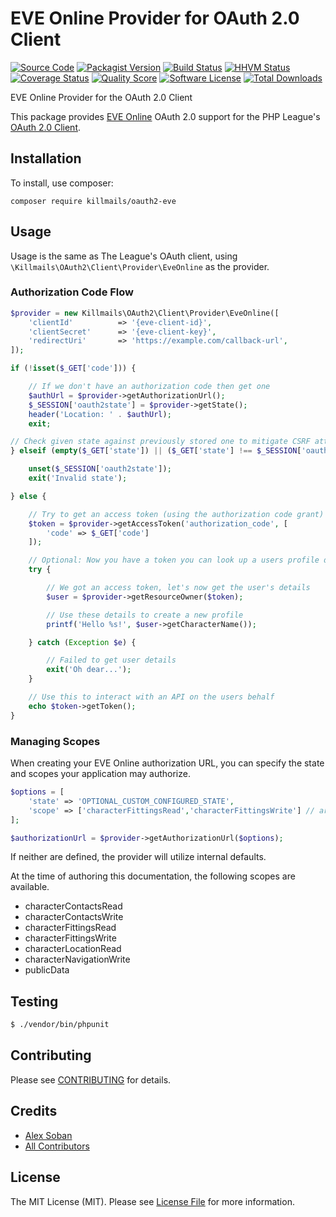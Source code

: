 # EVE Online Provider for OAuth 2.0 Client
[![Source Code](http://img.shields.io/badge/source-killmails/oauth2--eve-blue.svg?style=flat-square)](https://github.com/killmails/oauth2-eve)
[![Packagist Version](https://img.shields.io/packagist/v/killmails/oauth2-eve.svg?style=flat-square)](https://packagist.org/packages/killmails/oauth2-eve)
[![Build Status](https://img.shields.io/travis/killmails/oauth2-eve/master.svg?style=flat-square)](https://travis-ci.org/killmails/oauth2-eve)
[![HHVM Status](https://img.shields.io/hhvm/killmails/oauth2-eve.svg?style=flat-square)](http://hhvm.h4cc.de/package/killmails/oauth2-eve)
[![Coverage Status](https://img.shields.io/scrutinizer/coverage/g/killmails/oauth2-eve.svg?style=flat-square)](https://scrutinizer-ci.com/g/killmails/oauth2-eve/code-structure)
[![Quality Score](https://img.shields.io/scrutinizer/g/killmails/oauth2-eve.svg?style=flat-square)](https://scrutinizer-ci.com/g/killmails/oauth2-eve)
[![Software License](https://img.shields.io/badge/license-MIT-brightgreen.svg?style=flat-square)](LICENSE)
[![Total Downloads](https://img.shields.io/packagist/dt/killmails/oauth2-eve.svg?style=flat-square)](https://packagist.org/packages/killmails/oauth2-eve)

EVE Online Provider for the OAuth 2.0 Client

This package provides [EVE Online](https://developers.eveonline.com) OAuth 2.0 support for the PHP League's [OAuth 2.0 Client](https://github.com/thephpleague/oauth2-client).

## Installation

To install, use composer:

```
composer require killmails/oauth2-eve
```

## Usage

Usage is the same as The League's OAuth client, using `\Killmails\OAuth2\Client\Provider\EveOnline` as the provider.

### Authorization Code Flow

```php
$provider = new Killmails\OAuth2\Client\Provider\EveOnline([
    'clientId'          => '{eve-client-id}',
    'clientSecret'      => '{eve-client-key}',
    'redirectUri'       => 'https://example.com/callback-url',
]);

if (!isset($_GET['code'])) {

    // If we don't have an authorization code then get one
    $authUrl = $provider->getAuthorizationUrl();
    $_SESSION['oauth2state'] = $provider->getState();
    header('Location: ' . $authUrl);
    exit;

// Check given state against previously stored one to mitigate CSRF attack
} elseif (empty($_GET['state']) || ($_GET['state'] !== $_SESSION['oauth2state'])) {

    unset($_SESSION['oauth2state']);
    exit('Invalid state');

} else {

    // Try to get an access token (using the authorization code grant)
    $token = $provider->getAccessToken('authorization_code', [
        'code' => $_GET['code']
    ]);

    // Optional: Now you have a token you can look up a users profile data
    try {

        // We got an access token, let's now get the user's details
        $user = $provider->getResourceOwner($token);

        // Use these details to create a new profile
        printf('Hello %s!', $user->getCharacterName());

    } catch (Exception $e) {

        // Failed to get user details
        exit('Oh dear...');
    }

    // Use this to interact with an API on the users behalf
    echo $token->getToken();
}
```

### Managing Scopes

When creating your EVE Online authorization URL, you can specify the state and scopes your application may authorize.

```php
$options = [
    'state' => 'OPTIONAL_CUSTOM_CONFIGURED_STATE',
    'scope' => ['characterFittingsRead','characterFittingsWrite'] // array or string
];

$authorizationUrl = $provider->getAuthorizationUrl($options);
```
If neither are defined, the provider will utilize internal defaults.

At the time of authoring this documentation, the following scopes are available.

- characterContactsRead
- characterContactsWrite
- characterFittingsRead
- characterFittingsWrite
- characterLocationRead
- characterNavigationWrite
- publicData

## Testing

``` bash
$ ./vendor/bin/phpunit
```

## Contributing

Please see [CONTRIBUTING](https://github.com/killmails/oauth2-eve/blob/master/CONTRIBUTING.md) for details.


## Credits

- [Alex Soban](https://github.com/SobanVuex)
- [All Contributors](https://github.com/killmails/oauth2-eve/contributors)


## License

The MIT License (MIT). Please see [License File](https://github.com/killmails/oauth2-eve/blob/master/LICENSE) for more information.
